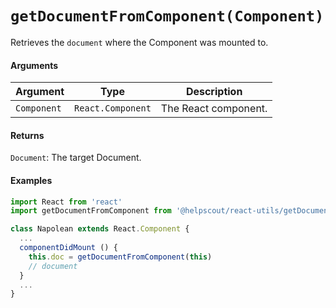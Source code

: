 # `getDocumentFromComponent(Component)`

Retrieves the `document` where the Component was mounted to.

#### Arguments

| Argument    | Type              | Description          |
| ----------- | ----------------- | -------------------- |
| `Component` | `React.Component` | The React component. |

#### Returns

`Document`: The target Document.

#### Examples

```jsx
import React from 'react'
import getDocumentFromComponent from '@helpscout/react-utils/getDocumentFromComponent'

class Napolean extends React.Component {
  ...
  componentDidMount () {
    this.doc = getDocumentFromComponent(this)
    // document
  }
  ...
}
```
